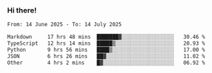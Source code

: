 ### Hi there!

<!--START_SECTION:waka-->

```txt
From: 14 June 2025 - To: 14 July 2025

Markdown     17 hrs 48 mins  ███████▓░░░░░░░░░░░░░░░░░   30.46 %
TypeScript   12 hrs 14 mins  █████▒░░░░░░░░░░░░░░░░░░░   20.93 %
Python       9 hrs 56 mins   ████▒░░░░░░░░░░░░░░░░░░░░   17.00 %
JSON         6 hrs 26 mins   ██▓░░░░░░░░░░░░░░░░░░░░░░   11.02 %
Other        4 hrs 2 mins    █▓░░░░░░░░░░░░░░░░░░░░░░░   06.92 %
```

<!--END_SECTION:waka-->
